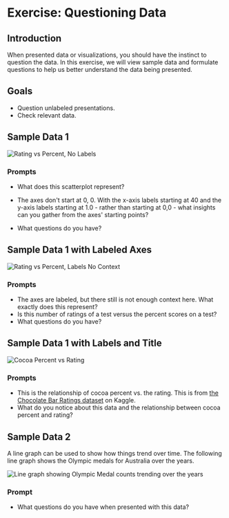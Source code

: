 # Exercise: Questioning Data

## Introduction

When presented data or visualizations, you should have the instinct to question the data. In this exercise, we will view sample data and formulate questions to help us better understand the data being presented.

## Goals

- Question unlabeled presentations.
- Check relevant data.

## Sample Data 1

![Rating vs Percent, No Labels](assets/images/questionable-scatterplot.png)

### Prompts

- What does this scatterplot represent? 
- The axes don't start at 0, 0. With the x-axis labels starting at 40 and the y-axis labels starting at 1.0 - rather than starting at 0,0 - what insights can you gather from the axes' starting points?

- What questions do you have?


## Sample Data 1 with Labeled Axes

![Rating vs Percent, Labels No Context](assets/images/slightly-less-obscure-scatterplot.png)

### Prompts

- The axes are labeled, but there still is not enough context here. What exactly does this represent?
- Is this number of ratings of a test versus the percent scores on a test?
- What questions do you have?

## Sample Data 1 with Labels and Title

![Cocoa Percent vs Rating](assets/images/full-scatterplot-with-labels.png)

### Prompts

- This is the relationship of cocoa percent vs. the rating. This is from [the Chocolate Bar Ratings dataset](https://www.kaggle.com/rtatman/chocolate-bar-ratings) on Kaggle.
- What do you notice about this data and the relationship between cocoa percent and rating?

## Sample Data 2

A line graph can be used to show how things trend over time. The following line graph shows the Olympic medals for Australia over the years.

![Line graph showing Olympic Medal counts trending over the years](assets/images/olympic-medals-australia-line.png)

### Prompt

- What questions do you have when presented with this data?
